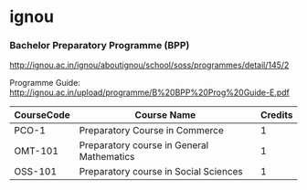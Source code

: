 # ignou

### Bachelor Preparatory Programme (BPP)

http://ignou.ac.in/ignou/aboutignou/school/soss/programmes/detail/145/2

Programme Guide: http://ignou.ac.in/upload/programme/B%20BPP%20Prog%20Guide-E.pdf


CourseCode | Course Name | Credits 
---|---|---
PCO-1	| Preparatory Course in Commerce	| 1
OMT-101	| Preparatory course in General Mathematics	| 1
OSS-101	| Preparatory course in Social Sciences	| 1
